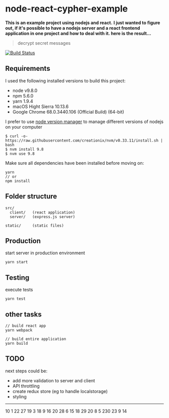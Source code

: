 # node-react-cypher-example
**This is an example project using nodejs and react.**
**I just wanted to figure out, if it's possible to have a nodejs server and a react frontend application in one project and how to deal with it. here is the result...**

> decrypt secret messages

[![Build Status](https://travis-ci.com/dominickolbe/node-react-cypher-example.svg?token=8mQZSyxk8kfsuCnM7pjH&branch=master)](https://travis-ci.com/dominickolbe/node-react-cypher-example)

## Requirements
I used the following installed versions to build this project:

- node v9.8.0
- npm 5.6.0
- yarn 1.9.4
- macOS Hight Sierra 10.13.6
- Google Chrome 68.0.3440.106 (Official Build) (64-bit)

I prefer to use [node version manager](https://github.com/creationix/nvm) to manage different versions of nodejs on your computer
```
$ curl -o- https://raw.githubusercontent.com/creationix/nvm/v0.33.11/install.sh | bash
$ nvm install 9.8
$ nvm use 9.8
```

Make sure all dependencies have been installed before moving on:

```
yarn
// or
npm install
```

## Folder structure

```
src/
  client/   (react application)
  server/   (express.js server)
  
static/     (static files)
```

## Production
start server in production environment
```
yarn start
```

## Testing
execute tests
```
yarn test
```

## other tasks
```
// build react app
yarn webpack

// build entire application
yarn build
```

## TODO

next steps could be:

- add more validation to server and client
- API throttling
- create redux store (eg to handle localstorage)
- styling


---

10 1 22 27 19 3 18 9 16 20 28 6 15 18 29 20 8 5 230 23 9 14
